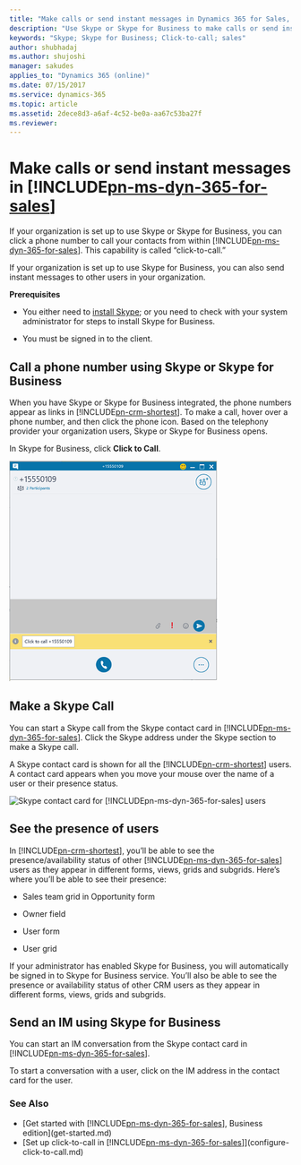 ```yaml
---
title: "Make calls or send instant messages in Dynamics 365 for Sales, Business edition | Microsoft Docs"
description: "Use Skype or Skype for Business to make calls or send instant messages to customers or users directly from Dynamics 365 for Sales, Business edition"
keywords: "Skype; Skype for Business; Click-to-call; sales"
author: shubhadaj
ms.author: shujoshi
manager: sakudes
applies_to: "Dynamics 365 (online)"
ms.date: 07/15/2017
ms.service: dynamics-365
ms.topic: article
ms.assetid: 2dece8d3-a6af-4c52-be0a-aa67c53ba27f
ms.reviewer: 
---
```

# Make calls or send instant messages in [!INCLUDE[pn-ms-dyn-365-for-sales](../includes/pn-ms-dyn-365-for-sales.md)]

If your organization is set up to use Skype or Skype for Business, you can click a phone number to call your contacts from within [!INCLUDE[pn-ms-dyn-365-for-sales](../includes/pn-ms-dyn-365-for-sales.md)]. This capability is called “click-to-call.”

If your organization is set up to use Skype for Business, you can also send instant messages to other users in your organization.

**Prerequisites**

-   You either need to [install Skype](http://go.microsoft.com/fwlink/p/?LinkID=246141); or you need to check with your system administrator for steps to install Skype for Business.  

-   You must be signed in to the client.

## Call a phone number using Skype or Skype for Business

When you have Skype or Skype for Business integrated, the phone numbers appear as links in [!INCLUDE[pn-crm-shortest](../includes/pn-crm-shortest.md)]. To make a call, hover over a phone number, and then click the phone icon. Based on the telephony provider your organization users, Skype or Skype for Business opens.

In Skype for Business, click **Click to Call**.

![Call a number using Skype for Business](media/skype-for-business-for-calling.png "Call a number using Skype for Business")  

## Make a Skype Call

You can start a Skype call from the Skype contact card in [!INCLUDE[pn-ms-dyn-365-for-sales](../includes/pn-ms-dyn-365-for-sales.md)]. Click the Skype address under the Skype section to make a Skype call.

A Skype contact card is shown for all the [!INCLUDE[pn-crm-shortest](../includes/pn-crm-shortest.md)] users. A contact card appears when you move your mouse over the name of a user or their presence status.

![Skype contact card for [!INCLUDE[pn-ms-dyn-365-for-sales](../includes/pn-ms-dyn-365-for-sales.md)] users](media/skype-contact-card.png "Skype contact card for [!INCLUDE[pn-ms-dyn-365-for-sales](../includes/pn-ms-dyn-365-for-sales.md)] users")  

## See the presence of users 

In [!INCLUDE[pn-crm-shortest](../includes/pn-crm-shortest.md)], you’ll be able to see the presence/availability status of other [!INCLUDE[pn-ms-dyn-365-for-sales](../includes/pn-ms-dyn-365-for-sales.md)] users as they appear in different forms, views, grids and subgrids. Here’s where you’ll be able to see their presence:

-   Sales team grid in Opportunity form

-   Owner field

-   User form

-   User grid

If your administrator has enabled Skype for Business, you will automatically be signed in to Skype for Business service. You’ll also be able to see the presence or availability status of other CRM users as they appear in different forms, views, grids and subgrids.

## Send an IM using Skype for Business

You can start an IM conversation from the Skype contact card in [!INCLUDE[pn-ms-dyn-365-for-sales](../includes/pn-ms-dyn-365-for-sales.md)].

To start a conversation with a user, click on the IM address in the contact card for the user.


### See Also
-  [Get started with [!INCLUDE[pn-ms-dyn-365-for-sales](../includes/pn-ms-dyn-365-for-sales.md)], Business edition](get-started.md)
-  [Set up click-to-call in [!INCLUDE[pn-ms-dyn-365-for-sales](../includes/pn-ms-dyn-365-for-sales.md)]](configure-click-to-call.md)

